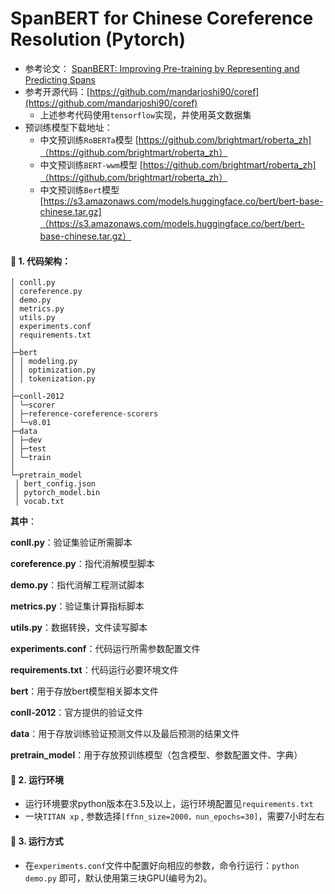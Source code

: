 # SpanBERT for Chinese Coreference Resolution (Pytorch)

- 参考论文： [SpanBERT: Improving Pre-training by Representing and Predicting Spans](https://arxiv.org/abs/1907.10529)
- 参考开源代码：[https://github.com/mandarjoshi90/coref](https://github.com/mandarjoshi90/coref)
  - 上述参考代码使用`tensorflow`实现，并使用英文数据集
- 预训练模型下载地址：  
  - 中文预训练`RoBERTa`模型 [https://github.com/brightmart/roberta_zh]（https://github.com/brightmart/roberta_zh）
  - 中文预训练`BERT-wwm`模型 [https://github.com/brightmart/roberta_zh]（https://github.com/brightmart/roberta_zh）
  -  中文预训练`Bert`模型 [https://s3.amazonaws.com/models.huggingface.co/bert/bert-base-chinese.tar.gz]（https://s3.amazonaws.com/models.huggingface.co/bert/bert-base-chinese.tar.gz）

#### :ledger: 1. 代码架构：

~~~text
│ conll.py
│ coreference.py
│ demo.py
│ metrics.py
│ utils.py
│ experiments.conf
│ requirements.txt
│
├─bert
│ │ modeling.py
│ │ optimization.py
│ │ tokenization.py
│ 
├─conll-2012
│ └─scorer
│ ├─reference-coreference-scorers
│ └─v8.01
├─data
│ ├─dev 
│ ├─test 
│ └─train
│ 
└─pretrain_model
 │ bert_config.json
 │ pytorch_model.bin 
 │ vocab.txt
~~~

**其中**：

**conll.py**：验证集验证所需脚本

**coreference.py**：指代消解模型脚本

**demo.py**：指代消解工程测试脚本

**metrics.py**：验证集计算指标脚本

**utils.py**：数据转换，文件读写脚本

**experiments.conf**：代码运行所需参数配置文件

**requirements.txt**：代码运行必要环境文件

**bert**：用于存放bert模型相关脚本文件 

**conll-2012**：官方提供的验证文件

**data**：用于存放训练验证预测文件以及最后预测的结果文件

**pretrain_model**：用于存放预训练模型（包含模型、参数配置文件、字典）

#### :orange_book: 2. 运行环境

- 运行环境要求python版本在3.5及以上，运行环境配置见`requirements.txt`
- 一块`TITAN xp` , 参数选择`[ffnn_size=2000，nun_epochs=30]`，需要7小时左右

#### :green_book: ​3. 运行方式

- 在`experiments.conf`文件中配置好向相应的参数，命令行运行：`python demo.py`
  即可，默认使用第三块GPU(编号为2)。
